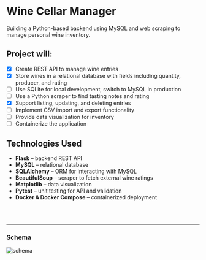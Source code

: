 # Wine Cellar Manager

Building a Python-based backend using MySQL and web scraping to manage personal wine inventory.

## Project will:
- [X] Create REST API to manage wine entries  
- [X] Store wines in a relational database with fields including quantity, producer, and rating
- [ ] Use SQLite for local development, switch to MySQL in production
- [ ] Use a Python scraper to find tasting notes and rating
- [X] Support listing, updating, and deleting entries   
- [ ] Implement CSV import and export functionality
- [ ] Provide data visualization for inventory
- [ ] Containerize the application

## Technologies Used
- **Flask** – backend REST API
- **MySQL** – relational database
- **SQLAlchemy** – ORM for interacting with MySQL
- **BeautifulSoup** – scraper to fetch external wine ratings  
- **Matplotlib** – data visualization
- **Pytest** – unit testing for API and validation
- **Docker & Docker Compose** – containerized deployment


<br><br>
***

### Schema
![schema](https://github.com/user-attachments/assets/b8b38345-89ce-4c9c-94d8-cdca99119e14)
